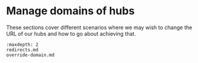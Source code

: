 # Manage domains of hubs

These sections cover different scenarios where we may wish to change the URL
of our hubs and how to go about achieving that.

```{toctree}
:maxdepth: 2
redirects.md
override-domain.md
```
